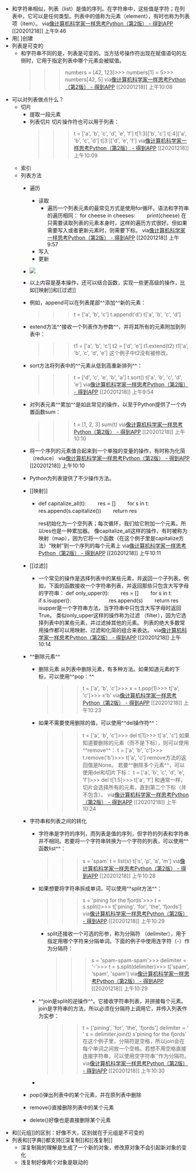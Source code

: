 - 和字符串相似，列表（list）是值的序列。在字符串中，这些值是字符；在列表中，它可以是任何类型。列表中的值称为元素（element），有时也称为列表项（item）。
  via[像计算机科学家一样思考Python（第2版） - 得到APP](https://www.dedao.cn/reader?id=bBVDEXGGLn7eB51b8NjVRqDoQJPMk3aXaJWadYrXmAxE4Ov92lgzK6ZypxLqdQjp)
  [[20201218]] 上午9:46
- 用[ ]创建
- 列表是可变的
    - 和字符串不同的是，列表是可变的。当方括号操作符出现在赋值语句的左侧时，它用于指定列表中哪个元素会被赋值。
      >>> numbers = [42, 123]>>> numbers[1] = 5>>> numbers[42, 5]
      via[像计算机科学家一样思考Python（第2版） - 得到APP](https://www.dedao.cn/reader?id=bBVDEXGGLn7eB51b8NjVRqDoQJPMk3aXaJWadYrXmAxE4Ov92lgzK6ZypxLqdQjp)
      [[20201218]] 上午10:08
- 可以对列表做点什么？
    - 切片
        - 提取一段元素
        - 列表切片
          切片操作符也可以用于列表：
          >>> t = ['a', 'b', 'c', 'd', 'e', 'f']
          >>> t[1:3]['b', 'c']
          >>> t[:4]['a', 'b', 'c', 'd']
          >>> t[3:]['d', 'e', 'f']
          via[像计算机科学家一样思考Python（第2版） - 得到APP](https://www.dedao.cn/reader?id=bBVDEXGGLn7eB51b8NjVRqDoQJPMk3aXaJWadYrXmAxE4Ov92lgzK6ZypxLqdQjp)
          [[20201218]] 上午10:09
    - 索引
    - 列表方法
        - 遍历
            - 读取
                - 遍历一个列表元素的最常见方式是使用for循环。语法和字符串的遍历相同：
                  for cheese in cheeses:　　 
                  print(cheese)
                  在只需要读取列表的元素本身时，这样的遍历方式很好。但如果需要写入或者更新元素时，则需要下标。
                  via[像计算机科学家一样思考Python（第2版） - 得到APP](https://www.dedao.cn/reader?id=bBVDEXGGLn7eB51b8NjVRqDoQJPMk3aXaJWadYrXmAxE4Ov92lgzK6ZypxLqdQjp)
                  [[20201218]] 上午9:57
            - 写入
            - 更新
        - ![](https://firebasestorage.googleapis.com/v0/b/firescript-577a2.appspot.com/o/imgs%2Fapp%2Fxinyiheng%2FDPJYZJcIzU.png?alt=media&token=e0603330-0adb-4177-975c-725bc42aa1ed)
        - 以上内容是基本操作，还可以结合函数，实现一些更高级的操作，比如[[映射]]和[[过滤]]
        - 例如，append可以在列表尾部^^添加^^新的元素：
          >>> t = ['a', 'b', 'c']
          >>> t.append('d')
          >>> t['a', 'b', 'c', 'd']
          
        - extend方法^^接收一个列表作为参数^^，并将其所有的元素附加到列表中：
          >>> t1 = ['a', 'b', 'c']
          >>> t2 = ['d', 'e']
          >>> t1.extend(t2)
          >>> t1['a', 'b', 'c', 'd', 'e']
          这个例子中t2没有被修改。
          
        - sort方法将列表中的^^元素从低到高重新排列^^：
          >>> t = ['d', 'c', 'e', 'b', 'a']
          >>> t.sort()
          >>> t['a', 'b', 'c', 'd', 'e']
          via[像计算机科学家一样思考Python（第2版） - 得到APP](https://www.dedao.cn/reader?id=bBVDEXGGLn7eB51b8NjVRqDoQJPMk3aXaJWadYrXmAxE4Ov92lgzK6ZypxLqdQjp)
          [[20201218]] 上午9:54
        - 对列表元素^^累加^^是如此常见的操作，以至于Python提供了一个内置函数sum：
          >>> t = [1, 2, 3]
          >>> sum(t)
          via[像计算机科学家一样思考Python（第2版） - 得到APP](https://www.dedao.cn/reader?id=bBVDEXGGLn7eB51b8NjVRqDoQJPMk3aXaJWadYrXmAxE4Ov92lgzK6ZypxLqdQjp)
          [[20201218]] 上午10:10
        - 将一个序列的元素值合起来到一个单独的变量的操作，有时称为化简
          （reduce）
          via[像计算机科学家一样思考Python（第2版） - 得到APP](https://www.dedao.cn/reader?id=bBVDEXGGLn7eB51b8NjVRqDoQJPMk3aXaJWadYrXmAxE4Ov92lgzK6ZypxLqdQjp)
          [[20201218]] 上午10:10
        - Python为列表提供了不少操作方法。
        - [[映射]]
            - def capitalize_all(t):　　 
              res = []　　 
              for s in t:　　　　　
              res.append(s.capitalize())　　 
              return res
              
              res初始化为一个空列表；每次循环，我们给它附加一个元素。所以res也是一种累加器。
              像capitalize_all这样的操作，有时被称为映射（map），因为它将一个函数（在这个例子里是capitalize方法）“映射”到一个序列的每个元素上
              via[像计算机科学家一样思考Python（第2版） - 得到APP](https://www.dedao.cn/reader?id=bBVDEXGGLn7eB51b8NjVRqDoQJPMk3aXaJWadYrXmAxE4Ov92lgzK6ZypxLqdQjp)
              [[20201218]] 上午10:11
        - [[过滤]]
            - 一个常见的操作是选择列表中的某些元素，并返回一个子列表。例如，下面的函数接收一个字符串列表，并返回那些只包含大写字母的字符串：
              def only_upper(t):　　
               res = []　　
               for s in t:　　　　 
                  if s.isupper():　　　　　　　 
                    res.append(s)　　 
              return res
              isupper是一个字符串方法，当字符串中只包含大写字母时返回True。
              类似only_upper这样的操作称为过滤
              （filter），因为它选择列表中的某些元素，并过滤掉其他的元素。
              列表的绝大多数常用操作都可以用映射、过滤和化简的组合来表达。
              via[像计算机科学家一样思考Python（第2版） - 得到APP](https://www.dedao.cn/reader?id=bBVDEXGGLn7eB51b8NjVRqDoQJPMk3aXaJWadYrXmAxE4Ov92lgzK6ZypxLqdQjp)
              [[20201218]] 上午10:14
        - ^^删除元素^^
            - 删除元素
              从列表中删除元素，有多种方法。如果知道元素的下标，可以使用^^pop：^^
              >>> t = ['a', 'b', 'c']>>> x = t.pop(1)>>> t['a', 'c']>>> x'b'
              via[像计算机科学家一样思考Python（第2版） - 得到APP](https://www.dedao.cn/reader?id=bBVDEXGGLn7eB51b8NjVRqDoQJPMk3aXaJWadYrXmAxE4Ov92lgzK6ZypxLqdQjp)
              [[20201218]] 上午10:23
            - 如果不需要使用删除的值，可以使用^^del操作符^^：
              >>> t = ['a', 'b', 'c']>>> del t[1]>>> t['a', 'c']
              如果知道要删除的元素（而不是下标），则可以使用^^remove^^：
              >>> t = ['a', 'b', 'c']>>> t.remove('b')>>> t['a', 'c']
              remove方法的返回值是None。
              若要^^删除多个元素^^，可以使用del和切片下标：
              >>> t = ['a', 'b', 'c', 'd', 'e', 'f']>>> del t[1:5]>>> t['a', 'f']
              和通常一样，切片会选择所有的元素，直到第二个下标（并不包含）。
              via[像计算机科学家一样思考Python（第2版） - 得到APP](https://www.dedao.cn/reader?id=bBVDEXGGLn7eB51b8NjVRqDoQJPMk3aXaJWadYrXmAxE4Ov92lgzK6ZypxLqdQjp)
              [[20201218]] 上午10:24
        - 字符串和列表之间的转化
            - 字符串是字符的序列，而列表是值的序列，但字符的列表和字符串并不相同。若要将一个字符串转换为一个字符的列表，可以使用^^函数list^^：
              >>> s = 'spam'
              >>> t = list(s)
              >>> t['s', 'p', 'a', 'm']
              via[像计算机科学家一样思考Python（第2版） - 得到APP](https://www.dedao.cn/reader?id=bBVDEXGGLn7eB51b8NjVRqDoQJPMk3aXaJWadYrXmAxE4Ov92lgzK6ZypxLqdQjp)
              [[20201218]] 上午10:28
            - 如果想要将字符串拆成单词，可以使用^^split方法^^：
              >>> s = 'pining for the fjords'>>> t = s.split()>>> t['pining', 'for', 'the', 'fjords']
              via[像计算机科学家一样思考Python（第2版） - 得到APP](https://www.dedao.cn/reader?id=bBVDEXGGLn7eB51b8NjVRqDoQJPMk3aXaJWadYrXmAxE4Ov92lgzK6ZypxLqdQjp)
              [[20201218]] 上午10:29
                - split还接收一个可选的形参，称为分隔符
                  （delimiter），用于指定用哪个字符来分隔单词。下面的例子中使用连字符（-）作为分隔符：
                  >>> s = 'spam-spam-spam'>>> delimiter = '-'>>> t = s.split(delimiter)>>> t['spam', 'spam', 'spam']
                  via[像计算机科学家一样思考Python（第2版） - 得到APP](https://www.dedao.cn/reader?id=bBVDEXGGLn7eB51b8NjVRqDoQJPMk3aXaJWadYrXmAxE4Ov92lgzK6ZypxLqdQjp)
                  [[20201218]] 上午10:29
            - ^^join是split的逆操作^^。它接收字符串列表，并拼接每个元素。join是字符串的方法，所以必须在分隔符上调用它，并传入列表作为实参：
              >>> t = ['pining', 'for', 'the', 'fjords']
              >>> delimiter = ' '
              >>> s = delimiter.join(t)
              >>> s'pining for the fjords'
              在这个例子里，分隔符是空格，所以join会在每个单词之间放一个空格。若想不用空格直接连接字符串，可以使用空字符串''作为分隔符。
              via[像计算机科学家一样思考Python（第2版） - 得到APP](https://www.dedao.cn/reader?id=bBVDEXGGLn7eB51b8NjVRqDoQJPMk3aXaJWadYrXmAxE4Ov92lgzK6ZypxLqdQjp)
              [[20201218]] 上午10:30
            - 
        - pop()弹出列表中的某个元素，并在原列表中删除
        - remove()直接删除列表中的某个元素
        - delete()好像也是直接删除某个元素
- 和[[元组]]的区别：好像不大，区别就在于元组是不可变的
- 列表和[[字典]]都支持[[深复制]]和[[浅复制]]
    - 深复制我的理解是生成了一个新的对象，修改原对象不会引起新对象的变化
    - 浅复制好像两个对象是联动的
